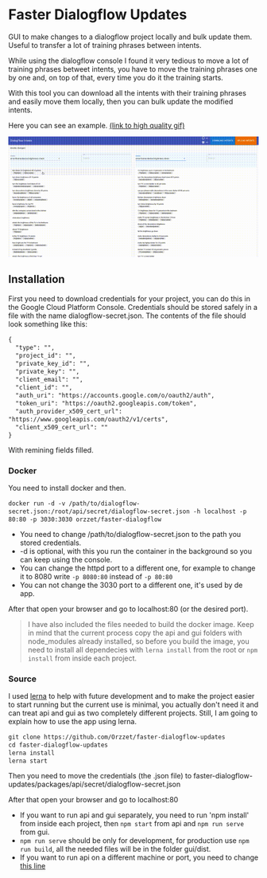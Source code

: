 # Faster Dialogflow Updates
GUI to make changes to a dialogflow project locally and bulk update them. Useful to transfer a lot of training phrases between intents.

While using the dialogflow console I found it very tedious to move a lot of training phrases betweet intents, you have to move the training phrases one by one and, on top of that, every time you do it the training starts.

With this tool you can download all the intents with their training phrases and easily move them locally, then you can bulk update the modified intents.

Here you can see an example. [(link to high quality gif)](https://raw.githubusercontent.com/Orzzet/Media/master/faster-dialogflow.gif)

![Example](https://raw.githubusercontent.com/Orzzet/Media/master/faster-dialogflow-800.gif)

## Installation

First you need to download credentials for your project, you can do this in the Google Cloud Platform Console. Credentials should be stored safely in a file with the name dialogflow-secret.json. The contents of the file should look something like this:

```
{
  "type": "",
  "project_id": "",
  "private_key_id": "",
  "private_key": "",
  "client_email": "",
  "client_id": "",
  "auth_uri": "https://accounts.google.com/o/oauth2/auth",
  "token_uri": "https://oauth2.googleapis.com/token",
  "auth_provider_x509_cert_url": "https://www.googleapis.com/oauth2/v1/certs",
  "client_x509_cert_url": ""
}
```
With remining fields filled.

### Docker

You need to install docker and then.

```
docker run -d -v /path/to/dialogflow-secret.json:/root/api/secret/dialogflow-secret.json -h localhost -p 80:80 -p 3030:3030 orzzet/faster-dialogflow
```
* You need to change /path/to/dialogflow-secret.json to the path you stored credentials.
* -d is optional, with this you run the container in the background so you can keep using the console.
* You can change the httpd port to a different one, for example to change it to 8080 write `-p 8080:80` instead of `-p 80:80`
* You can not change the 3030 port to a different one, it's used by de app.

After that open your browser and go to localhost:80 (or the desired port).

> I have also included the files needed to build the docker image. Keep in mind that the current process copy the api and gui folders with node_modules already installed, so before you build the image, you need to install all dependecies with `lerna install` from the root or `npm install` from inside each project.

### Source

I used [lerna](https://github.com/lerna/lerna) to help with future development and to make the project easier to start running but the current use is minimal, you actually don't need it and can treat api and gui as two completely different projects. Still, I am going to explain how to use the app using lerna.

```
git clone https://github.com/Orzzet/faster-dialogflow-updates
cd faster-dialogflow-updates
lerna install
lerna start
```

Then you need to move the credentials (the .json file) to faster-dialogflow-updates/packages/api/secret/dialogflow-secret.json

After that open your browser and go to localhost:80

* If you want to run api and gui separately, you need to run 'npm install' from inside each project, then `npm start` from api and `npm run serve` from gui.
* `npm run serve` should be only for development, for production use `npm run build`, all the needed files will be in the folder gui/dist.
* If you want to run api on a different machine or port, you need to change [this line](https://github.com/Orzzet/faster-dialogflow-updates/blob/cc98edb2b922a5cb16843c7aa53f921c14d42bd2/packages/gui/src/main.js#L13)
